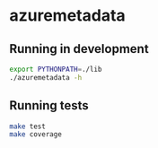 # azuremetadata

## Running in development

```bash
export PYTHONPATH=./lib
./azuremetadata -h
```

## Running tests

```bash
make test
make coverage
```
